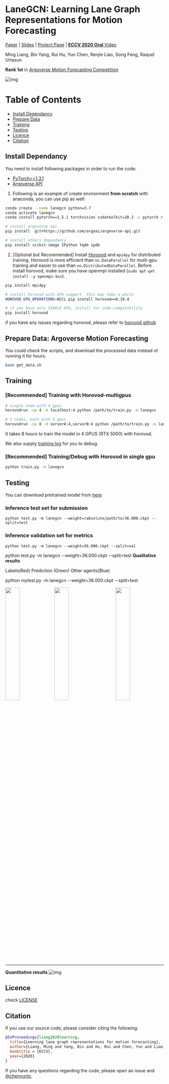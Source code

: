 # LaneGCN: Learning Lane Graph Representations for Motion Forecasting


 [Paper](https://arxiv.org/pdf/2007.13732) | [Slides](http://www.cs.toronto.edu/~byang/slides/LaneGCN.pdf)  | [Project Page]() | [**ECCV 2020 Oral** Video](https://yun.sfo2.digitaloceanspaces.com/public/lanegcn/video.mp4)

Ming Liang, Bin Yang, Rui Hu, Yun Chen, Renjie Liao, Song Feng, Raquel Urtasun


**Rank 1st** in [Argoverse Motion Forecasting Competition](https://evalai.cloudcv.org/web/challenges/challenge-page/454/leaderboard/1279)


![img](misc/arch.png)


Table of Contents
=================
  * [Install Dependancy](#install-dependancy)
  * [Prepare Data](#prepare-data-argoverse-motion-forecasting)
  * [Training](#training)
  * [Testing](#testing)
  * [Licence](#licence)
  * [Citation](#citation)



## Install Dependancy
You need to install following packages in order to run the code:
- [PyTorch>=1.3.1](https://pytorch.org/)
- [Argoverse API](https://github.com/argoai/argoverse-api#installation)


1. Following is an example of create environment **from scratch** with anaconda, you can use pip as well:
```sh
conda create --name lanegcn python=3.7
conda activate lanegcn
conda install pytorch==1.5.1 torchvision cudatoolkit=10.2 -c pytorch # pytorch=1.5.1 when the code is release

# install argoverse api
pip install  git+https://github.com/argoai/argoverse-api.git

# install others dependancy
pip install scikit-image IPython tqdm ipdb
```

2. \[Optional but Recommended\] Install [Horovod](https://github.com/horovod/horovod#install) and `mpi4py` for distributed training. Horovod is more efficient than `nn.DataParallel` for mulit-gpu training and easier to use than `nn.DistributedDataParallel`. Before install horovod, make sure you have openmpi installed (`sudo apt-get install -y openmpi-bin`).
```sh
pip install mpi4py

# install horovod with GPU support, this may take a while
HOROVOD_GPU_OPERATIONS=NCCL pip install horovod==0.19.4

# if you have only SINGLE GPU, install for code-compatibility
pip install horovod
```
if you have any issues regarding horovod, please refer to [horovod github](https://github.com/horovod/horovod)

## Prepare Data: Argoverse Motion Forecasting
You could check the scripts, and download the processed data instead of running it for hours.
```sh
bash get_data.sh
```

## Training


### [Recommended] Training with Horovod-multigpus


```sh
# single node with 4 gpus
horovodrun -np 4 -H localhost:4 python /path/to/train.py -m lanegcn

# 2 nodes, each with 4 gpus
horovodrun -np 8 -H serverA:4,serverB:4 python /path/to/train.py -m lanegcn
``` 

It takes 8 hours to train the model in 4 GPUS (RTX 5000) with horovod.

We also supply [training log](misc/train_log.txt) for you to debug.

### [Recommended] Training/Debug with Horovod in single gpu 
```sh
python train.py -m lanegcn
```


## Testing
You can download pretrained model from [here](http://yun.sfo2.digitaloceanspaces.com/public/lanegcn/36.000.ckpt) 
### Inference test set for submission
```
python test.py -m lanegcn --weight=/absolute/path/to/36.000.ckpt --split=test
```
### Inference validation set for metrics
```
python test.py -m lanegcn --weight=36.000.ckpt --split=val
```
python test.py -m lanegcn --weight=36.000.ckpt --split=test
**Qualitative results**

Labels(Red) Prediction (Green) Other agents(Blue)


python mytest.py -m lanegcn --weight=36.000.ckpt --split=test


<p>
<img src="misc/5304.gif" width = "30.333%"  align="left" />
<img src="misc/25035.gif" width = "30.333%" align="center"  />
 <img src="misc/19406.gif" width = "30.333%" align="right"   />
</p>

------

**Quantitative results**
![img](misc/res_quan.png)

## Licence
check [LICENSE](LICENSE)

## Citation
If you use our source code, please consider citing the following:
```bibtex
@InProceedings{liang2020learning,
  title={Learning lane graph representations for motion forecasting},
  author={Liang, Ming and Yang, Bin and Hu, Rui and Chen, Yun and Liao, Renjie and Feng, Song and Urtasun, Raquel},
  booktitle = {ECCV},
  year={2020}
}
```

If you have any questions regarding the code, please open an issue and [@chenyuntc](https://github.com/chenyuntc).
